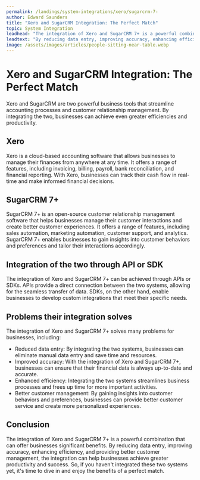 ```yaml
---
permalink: /landings/system-integrations/xero/sugarcrm-7-
author: Edward Saunders
title: "Xero and SugarCRM Integration: The Perfect Match"
topic: System Integration
leadhead: "The integration of Xero and SugarCRM 7+ is a powerful combination that can offer businesses significant benefits"
leadtext: "By reducing data entry, improving accuracy, enhancing efficiency, and providing better customer management, the integration can help businesses achieve greater productivity and success. So, if you haven't integrated these two systems yet, it's time to dive in and enjoy the benefits of a perfect match."
image: /assets/images/articles/people-sitting-near-table.webp
---
```

<div class="arttext">    <h1>Xero and SugarCRM Integration: The Perfect Match</h1>
    <p>Xero and SugarCRM are two powerful business tools that streamline accounting processes and customer relationship management. By integrating the two, businesses can achieve even greater efficiencies and productivity.</p>
    <h2>Xero</h2>
    <p>Xero is a cloud-based accounting software that allows businesses to manage their finances from anywhere at any time. It offers a range of features, including invoicing, billing, payroll, bank reconciliation, and financial reporting. With Xero, businesses can track their cash flow in real-time and make informed financial decisions.</p>
    <h2>SugarCRM 7+</h2>
    <p>SugarCRM 7+ is an open-source customer relationship management software that helps businesses manage their customer interactions and create better customer experiences. It offers a range of features, including sales automation, marketing automation, customer support, and analytics. SugarCRM 7+ enables businesses to gain insights into customer behaviors and preferences and tailor their interactions accordingly.</p>
    <h2>Integration of the two through API or SDK</h2>
    <p>The integration of Xero and SugarCRM 7+ can be achieved through APIs or SDKs. APIs provide a direct connection between the two systems, allowing for the seamless transfer of data. SDKs, on the other hand, enable businesses to develop custom integrations that meet their specific needs.</p>
    <h2>Problems their integration solves</h2>
    <p>The integration of Xero and SugarCRM 7+ solves many problems for businesses, including:</p>
    <ul>
      <li>Reduced data entry: By integrating the two systems, businesses can eliminate manual data entry and save time and resources.</li>
      <li>Improved accuracy: With the integration of Xero and SugarCRM 7+, businesses can ensure that their financial data is always up-to-date and accurate.</li>
      <li>Enhanced efficiency: Integrating the two systems streamlines business processes and frees up time for more important activities.</li>
      <li>Better customer management: By gaining insights into customer behaviors and preferences, businesses can provide better customer service and create more personalized experiences.</li>
    </ul>
    <h2>Conclusion</h2>
    <p>The integration of Xero and SugarCRM 7+ is a powerful combination that can offer businesses significant benefits. By reducing data entry, improving accuracy, enhancing efficiency, and providing better customer management, the integration can help businesses achieve greater productivity and success. So, if you haven't integrated these two systems yet, it's time to dive in and enjoy the benefits of a perfect match.</p>
</div>
